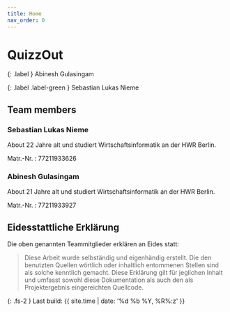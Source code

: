 ```yaml
---
title: Home
nav_order: 0
---
```




# QuizzOut

{: .label }
Abinesh Gulasingam 

{: .label .label-green }
Sebastian Lukas Nieme



## Team members

### Sebastian Lukas Nieme

About
22 Jahre alt und studiert Wirtschaftsinformatik an der HWR Berlin.

Matr.-Nr.
: 77211933626


### Abinesh Gulasingam

About
21 Jahre alt und studiert Wirtschaftsinformatik an der HWR Berlin.

Matr.-Nr.
: 77211933927

## Eidesstattliche Erklärung

Die oben genannten Teammitglieder erklären an Eides statt:

> Diese Arbeit wurde selbständig und eigenhändig erstellt. Die den benutzten Quellen wörtlich oder inhaltlich entommenen Stellen sind als solche kenntlich gemacht. Diese Erklärung gilt für jeglichen Inhalt und umfasst sowohl diese Dokumentation als auch den als Projektergebnis eingereichten Quellcode.

{: .fs-2 }
Last build: {{ site.time | date: '%d %b %Y, %R%:z' }}
